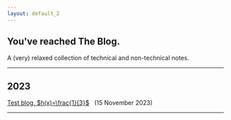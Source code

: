 ```yaml
---
layout: default_2
---
```


## You've reached The Blog.

A (very) relaxed collection of technical and non-technical notes.

* * *

## 2023
[Test blog, $h(x)=\frac{1}{3}$](/2023/11/13/test-blog/) &nbsp; (15 November 2023)

* * *